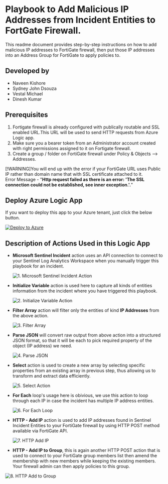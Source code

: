 # Playbook to Add Malicious IP Addresses from Incident Entities to FortGate Firewall.
This readme document provides step-by-step instructions on how to add malicious IP addresses to FortiGate firewall, then put those IP addresses into an Address Group for FortiGate to apply policies to.

## Developed by 
* Naveen Kishore
* Sydney John Dsouza
* Vestal Michael
* Dinesh Kumar

## Prerequisites
1. Fortigate firewall is already configured with publically routable and SSL enabled URL.This URL will be used to send HTTP requests from Azure Logic app.
2. Make sure you a bearer token from an Administrator account created with right permissions assigned to it on Fortigate firewall.
3. Create a group / folder on FortiGate firewall under Policy & Objects --> Addresses.

[!WARNING]You will end up with the error if your FortiGate URL uses Public IP rather than domain name that with SSL certificate attached to it.  
Error Message - "**Http request failed as there is an error: 'The SSL connection could not be established, see inner exception.'.**"

## Deploy Azure Logic App

If you want to deploy this app to your Azure tenant, just click the below button.

[![Deploy to Azure](https://aka.ms/deploytoazurebutton)](https://portal.azure.com/#create/Microsoft.Template/uri/https%3A%2F%2Fraw.githubusercontent.com%2FNaveen-SWO%2FAddIPtoFortiGate%2Frefs%2Fheads%2Fmain%2Ftemplate.json)

## Description of Actions Used in this Logic App
- **Microsoft Sentinel Incident** action uses an API connection to connect to your Sentinel Log Analytics Workspace when you manually trigger this playbook for an incident.
    
  ![1. Microsoft Sentinel Incident Action](/Screenshots/1.Microsoft_Sentinel_Incident.jpg)

- **Initialize Variable** action is used here to capture all kinds of entities information from the incident where you have triggered this playbook.

  ![2. Initialize Variable Action](Screenshots/2.Initialize_Variable.jpg)

- **Filter Array** action will filter only the entities of kind **IP Addresses** from the above action.

  ![3. Filter Array](Screenshots/3.Filter_Array.jpg)

- **Parse JSON** will convert raw output from above action into a structured JSON format, so that it will be each to pick required property of the object (IP address) we need.

  ![4. Parse JSON](Screenshots/4.Parse_JSON.jpg)

- **Select** action is used to create a new array by selecting specific properties from an existing array in previous step, thus allowing us to transform and extract data efficiently.
    
  ![5. Select Action](Screenshots/5.Select_Action.jpg)

- **For Each** loop's usage here is obivious, we use this action to loop through each IP in case the incident has multiple IP address entities.

  ![6. For Each Loop](Screenshots/6.For_Each_Loop.jpg)

- **HTTP - Add IP** action is used to add IP addresses found in Sentinel Incident Entities to your FortiGate firewall by using HTTP POST method available via FortiGate API.

  ![7. HTTP Add IP](Screenshots/7.HTTP_Add_IP_Address.jpg)

- **HTTP - Add IP to Group**, this is again another HTTP POST action that is used to connect to your FortiGate group members list then amend the membership with new members while keeping the existing members. Your firewall admin can then apply policies to this group.

 ![8. HTTP Add to Group](Screenshots/8.HTTP_Add_IP_to_FortiGate_Address_Group.jpg)
